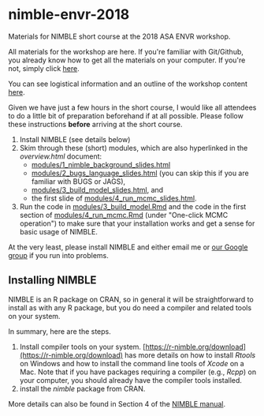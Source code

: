 # nimble-envr-2018

Materials for NIMBLE short course at the 2018 ASA ENVR workshop.

All materials for the workshop are here. If you're familiar with Git/Github, you already know how to get all the materials on your computer. If you're not, simply click [here](https://github.com/paciorek/nimble-envr-2018/archive/master.zip).

You can see logistical information and an outline of the workshop content [here](overview.Rmd).

Given we have just a few hours in the short course, I would like all attendees to do a little bit of preparation beforehand if at all possible. Please follow these instructions **before** arriving at the short course.

  1) Install NIMBLE (see details below)
  2) Skim through these (short) modules, which are also hyperlinked in the *overview.html* document:
     - [modules/1_nimble_background_slides.html](https://rawgit.com/paciorek/nimble-envr-2018/master/modules/1_nimble_background_slides.html)
     -  [modules/2_bugs_language_slides.html](https://rawgit.com/paciorek/nimble-envr-2018/master/modules/2_bugs_language_slides.html) (you can skip this if you are familiar with BUGS or JAGS),
     - [modules/3_build_model_slides.html](https://rawgit.com/paciorek/nimble-envr-2018/master/modules/3_build_model_slides.html), and 
     - the first slide of [modules/4_run_mcmc_slides.html](https://rawgit.com/paciorek/nimble-envr-2018/master/modules/4_run_mcmc_slides.html).
  3) Run the code in  [modules/3_build_model.Rmd](https://rawgit.com/paciorek/nimble-envr-2018/master/modules/3_build_model.Rmd) and the code in the first section of [modules/4_run_mcmc.Rmd](https://rawgit.com/paciorek/nimble-envr-2018/master/modules/4_run_mcmc.Rmd) (under "One-click MCMC operation") to make sure that your installation works and get a sense for basic usage of NIMBLE.

At the very least, please install NIMBLE and either email me or [our Google group](https://groups.google.com/forum/#!forum/nimble-users) if you run into problems.

## Installing NIMBLE

NIMBLE is an R package on CRAN, so in general it will be straightforward to install as with any R package, but you do need a compiler and related tools on your system.  

In summary, here are the steps.

1. Install compiler tools on your system. [https://r-nimble.org/download](https://r-nimble.org/download) has more details on how to install *Rtools* on Windows and how to install the command line tools of *Xcode* on a Mac. Note that if you have packages requiring a compiler (e.g., *Rcpp*) on your computer, you should already have the compiler tools installed.
2. install the *nimble* package from CRAN. 

More details can also be found in Section 4 of the [NIMBLE manual](http://r-nimble.org/manuals/NimbleUserManual.pdf).
